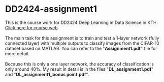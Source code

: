 # DD2424-assignment1
This is the course work for DD2424 Deep Learning in Data Science in KTH. <br />
[Click here for course web](https://www.kth.se/student/kurser/kurs/DD2424?l=en "悬停显示") <br />
<br />
The main task for this assignment is to train and test a 1-layer network (fully connected layer) with multiple outputs to classify images from the CIFAR-10 dataset based on MATLAB. You can refer to the "**Assignment1.pdf**" file for more detail. <br />
<br />
Because this is only a one layer network, the accuracy of classification is only around 40%. My result in detail is in the files "**DL_assignment1.pdf**" and "**DL_assignment1_bonus point.pdf**".

